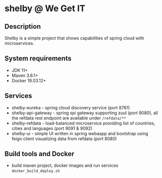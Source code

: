 # shelby @ We Get IT

## Description
Shelby is a simple project that shows capabilities of spring cloud with microservices.

## System requirements
 - JDK 11+
 - Maven 3.6.1+
 - Docker 19.03.12+

## Services
  - shelby-eureka - spring cloud discovery service (port 8761)
  - shelby-api-gateway - spring spi gateway supporting zuul (port 9080), all the refdata rest endpoint are available under ```/refdata/**```
  - shelby-refdata - load-balanced microservice providing list of countries, cities and languages (port 9091 & 9092)
  - shelby-ui - simple UI written in spring webaapp and bootstrap using feign client visualizing data from refdata (port 8080)

## Build tools and Docker
  - build maven project, docker images and run services ```docker_build_deploy.sh```